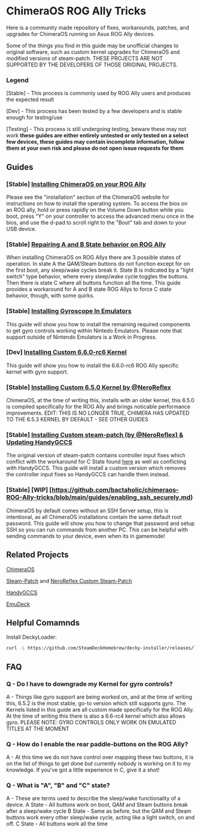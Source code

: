 # ChimeraOS ROG Ally Tricks

Here is a community made repository of fixes, workarounds, patches, and upgrades for ChimeraOS running on Asus ROG Ally devices.

Some of the things you find in this guide may be unofficial changes to original software, such as custom kernel upgrades for ChimeraOS and modified versions of steam-patch. THESE PROJECTS ARE NOT SUPPORTED BY THE DEVELOPERS OF THOSE ORIGINAL PROJECTS.

### Legend
[Stable]  - This process is commonly used by ROG Ally users and produces the expected result

[Dev]     - This process has been tested by a few developers and is stable enough for testing/use

[Testing] - This process is still undergoing testing, beware these may not work
**these guides are either entirely untested or only tested on a select few devices, these guides may contain incomplete information, follow them at your own risk and please do not open issue requests for them**

## Guides

### [Stable] [Installing ChimeraOS on your ROG Ally](https://chimeraos.org/download/)
Please see the "installation" section of the ChimeraOS website for instructions on how to install the operating system. To access the bios on an ROG ally, hold or press rapidly on the Volume Down button while you boot, press "Y" on your controller to access the advanced menu once in the bios, and use the d-pad to scroll right to the "Boot" tab and down to your USB device.

### [Stable] [Repairing A and B State behavior on ROG Ally](https://github.com/bactaholic/chimeraos-ROG-Ally-tricks/blob/main/guides/repairing-b-state-behavior.md)
When installing ChimeraOS on ROG Allys there are 3 possible states of operation. In state A the QAM/Steam buttons do not function except for on the first boot, any sleep/wake cycles break it. State B is indicated by a "light switch" type behavior, where every sleep/wake cycle toggles the buttons. Then there is state C where all buttons function all the time. This guide provides a workaround for A and B state ROG Allys to force C state behavior, though, with some quirks.

### [Stable] [Installing Gyroscope In Emulators](https://github.com/bactaholic/chimeraos-ROG-Ally-tricks/blob/main/guides/installing_gyroscope_emulators.md)
This guide will show you how to install the remaining required components to get gyro controls working within Nintedo Emulators. Please note that support outside of Nintendo Emulators is a Work in Progress.

### [Dev] [Installing Custom 6.6.0-rc6 Kernel](https://github.com/bactaholic/chimeraos-ROG-Ally-tricks/blob/main/guides/installing_6.6.0-rc6_custom_kernel.md)
This guide will show you how to install the 6.6.0-rc6 ROG Ally specific kernel with gyro support.

### [Stable] [Installing Custom 6.5.0 Kernel by @NeroReflex](https://github.com/bactaholic/chimeraos-ROG-Ally-tricks/blob/main/guides/installing_custom_6.5.0_kernel.md)
ChimeraOS, at the time of writing this, installs with an older kernel, this 6.5.0 is compiled specifically for the ROG Ally and brings noticable performance improvements.
EDIT: THIS IS NO LONGER TRUE, CHIMERA HAS UPDATED TO THE 6.5.3 KERNEL BY DEFAULT - SEE OTHER GUIDES

### [Stable] [Installing Custom steam-patch (by @NeroReflex) & Updating HandyGCCS](https://github.com/bactaholic/chimeraos-ROG-Ally-tricks/blob/main/guides/installing_custom_steam_patch.md)
The original version of steam-patch contains controller input fixes which conflict with the workaround for C State found [here](https://github.com/bactaholic/chimeraos-ROG-Ally-tricks/blob/main/repairing-b-state-behavior.md) as well as conflicting with HandyGCCS. This guide will install a custom version which removes the controller input fixes so HandyGCCS can handle them instead.

### [Stable] [WIP] [https://github.com/bactaholic/chimeraos-ROG-Ally-tricks/blob/main/guides/enabling_ssh_securely.md)
ChimeraOS by default comes without an SSH Server setup, this is intentional, as all ChimeraOS installations contain the same default root password. This guide will show you how to change that password and setup SSH so you can run commands from another PC. This can be helpful with sending commands to your device, even when its in gamemode!

## Related Projects

[ChimeraOS](https://github.com/ChimeraOS/chimeraos)

[Steam-Patch](https://github.com/Maclay74/steam-patch) and [NeroReflex Custom Steam-Patch](https://github.com/NeroReflex/steam-patch)

[HandyGCCS](https://github.com/ShadowBlip/HandyGCCS)

[EmuDeck](https://github.com/dragoonDorise/EmuDeck)

## Helpful Comamnds

Install DeckyLoader:
```sh
curl -L https://github.com/SteamDeckHomebrew/decky-installer/releases/latest/download/install_release.sh | sh
```

## FAQ
### Q - Do I have to downgrade my Kernel for gyro controls?
A - Things like gyro support are being worked on, and at the time of writing this, 6.5.2 is the most stable, go-to version which still supports gyro. The Kernels listed in this guide are all custom made specifically for the ROG Ally. At the time of writing this there is also a 6.6-rc4 kernel which also allows gyro. PLEASE NOTE: GYRO CONTROLS ONLY WORK ON EMULATED TITLES AT THE MOMENT

### Q - How do I enable the rear paddle-buttons on the ROG Ally?
A - At this time we do not have control over mapping these two buttons, it is on the list of things to get done but currently nobody is working on it to my knowledge. If you've got a little experience in C, give it a shot!

### Q - What is "A", "B" and "C" state?
A - These are terms used to describe the sleep/wake functionality of a device.
        A State - All buttons work on boot, QAM and Steam buttons break after a sleep/wake cycle
        B State - Same as before, but the QAM and Steam buttons work every other sleep/wake cycle, acting like a light switch, on and off.
        C State - All buttons work all the time